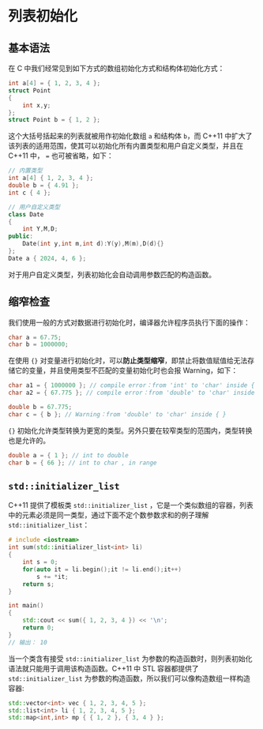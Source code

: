 
# 列表初始化

## **基本语法**

在 C 中我们经常见到如下方式的数组初始化方式和结构体初始化方式：

```cpp
int a[4] = { 1, 2, 3, 4 };
struct Point
{
    int x,y;
};
struct Point b = { 1, 2 };
```

这个大括号括起来的列表就被用作初始化数组 `a` 和结构体 `b`，而 C++11 中扩大了该列表的适用范围，使其可以初始化所有内置类型和用户自定义类型，并且在 C++11 中， `=` 也可被省略，如下：

```cpp
// 内置类型
int a[4] { 1, 2, 3, 4 };
double b = { 4.91 };
int c { 4 };

// 用户自定义类型
class Date
{
    int Y,M,D;
public:
    Date(int y,int m,int d):Y(y),M(m),D(d){}
};
Date a { 2024, 4, 6 };
```

对于用户自定义类型，列表初始化会自动调用参数匹配的构造函数。

## **缩窄检查**

我们使用一般的方式对数据进行初始化时，编译器允许程序员执行下面的操作：

```cpp
char a = 67.75;
char b = 1000000;
```

在使用 `{}` 对变量进行初始化时，可以**防止类型缩窄**，即禁止将数值赋值给无法存储它的变量，并且使用类型不匹配的变量初始化时也会报 Warning，如下：

```cpp
char a1 = { 1000000 }; // compile error：from 'int' to 'char' inside { }
char a2 = { 67.775 }; // compile error：from 'double' to 'char' inside { }

double b = 67.775;
char c = { b }; // Warning：from 'double' to 'char' inside { }
```

`{}` 初始化允许类型转换为更宽的类型。另外只要在较窄类型的范围内，类型转换也是允许的。

```cpp
double a = { 1 }; // int to double
char b = { 66 }; // int to char , in range
```

## **`std::initializer_list`**


C++11 提供了模板类 `std::initializer_list` ，它是一个类似数组的容器，列表中的元素必须是同一类型，通过下面不定个数参数求和的例子理解 `std::initializer_list`：

```cpp
# include <iostream>
int sum(std::initializer_list<int> li)
{
    int s = 0;
    for(auto it = li.begin();it != li.end();it++)
        s += *it;
    return s;
}

int main()
{
    std::cout << sum({ 1, 2, 3, 4 }) << '\n';
    return 0;
}
// 输出： 10
```

当一个类含有接受 `std::initializer_list` 为参数的构造函数时，则列表初始化语法就只能用于调用该构造函数。C++11 中 STL 容器都提供了 `std::initializer_list` 为参数的构造函数，所以我们可以像构造数组一样构造容器:

```cpp
std::vector<int> vec { 1, 2, 3, 4, 5 };
std::list<int> li { 1, 2, 3, 4, 5 };
std::map<int,int> mp { { 1, 2 }, { 3, 4 } };
```
